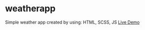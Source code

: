 # weatherapp
Simple weather app created by using: HTML, SCSS, JS
[Live Demo](https://emexen.github.io/weatherapp)
